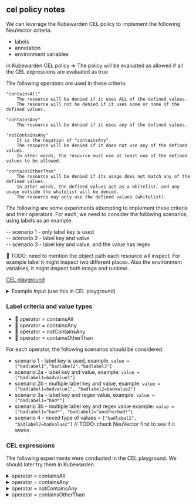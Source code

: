 ## cel policy notes

We can leverage the Kubewarden CEL policy to implement the following NeuVector criteria.
- labels
- annotation
- environment variables

in Kubewarden CEL policy => The policy will be evaluated as allowed if all the CEL expressions are evaluated as true

The following operators are used in these criteria.

```
"containsAll"
    The resource will be denied if it uses ALL of the defined values.
    The resource will not be denied if it uses some or none of the defined values.

"containsAny"
    The resource will be denied if it uses any of the defined values.

"notContainsAny"
    It is the negation of "containsAny".
    The resource will be denied if it does not use any of the defined values.
    In other words, the resource must use at least one of the defined values to be allowed.

"containsOtherThan"
    The resource will be denied if its usage does not match any of the defined values.
    In other words, the defined values act as a whitelist, and any usage outside the whitelist will be denied.
    The resource may only use the defined values (whitelist).
```

The following are some experiments attempting to implement these criteria and their operators. 
For each, we need to consider the following scenarios, using labels as an example.

-- scenario 1 - only label key is used  
-- scenario 2 - label key and value  
-- scenario 3 - label key and value, and the value has regex  

🚧 TODO: need to mention the object path each resource wll inspect. For example label it might inspect two different places.
Also the environment variables, it might inspect both image and runtime..

[CEL playground](https://playcel.undistro.io/)

<details><summary>Example Input (use this in CEL playground)</summary>

```
params:
  allowedRegistries: 
    - myregistry.com
    - docker.io # use 'docker.io' for Docker Hub
object:
  apiVersion: apps/v1
  kind: Deployment
  metadata:
    name: nginx
  spec:
    template:
      metadata:
        name: nginx
        labels:
          app: nginx
          badlabel1: badvalue1
          badlabel2: aa
          badlabel3: bb
      spec:
        containers:
          - name: nginx
            image: nginx # the expression looks for this field
    selector:
      matchLabels:
        app: nginx
```

</details>

### Label criteria and value types

* 🔴 operator = containsAll
* 🔴 operator = containsAny
* 🔴 operator = notContainsAny
* 🔴 operator = containsOtherThan

For each operator, the following scenarios should be considered.

* scenario 1 -  label key is used, example: `value = ["badlabel1","badlabel2","badlabel3"]`
* scenario 2a - label key and value, example: `value = ["badlabel1=badvalue1"]`  
* scenario 2b - multiple label key and value, example: `value = ["badlabel1=badvalue1", "badlabel2=badvalue2"]`  
* scenario 3a - label key and regex value, example: `value = ["badlabel1=^bad*"]`  
* scenario 3b - multiple label key and regex value example: `value = ["badlabel1=^bad*", "badlabel2=^anotherbad*"] ` 
* scenario 4  - mixed type of values = `["badlabel1", "badlabel2=badvalue2"]`  // TODO: check NeuVector first to see if it works.

### CEL expressions

The following experiments were conducted in the CEL playground. We should later try them in Kubewarden.

<details><summary>operator = containsAll</summary>

    ```
    //"costcenter" in object.spec.template.metadata.labels && object.spec.template.metadata.labels["costcenter"].matches("^aaa")

    // scenario 1 - only label key is used
    // value = ["badlabel1","badlabel2","badlabel3"]   
    !["badlabel1","badlabel2","badlabel3"].all(x, x in object.spec.template.metadata.labels)

    // scenario 2a - label key and value
    // value = ["badlabel1=badvalue1"]  
    !("badlabel1" in object.spec.template.metadata.labels && 
    object.spec.template.metadata.labels["badlabel1"]=="badvalue1")

    // scenario 2b - label key and value
    // if we have multiple value
    // value = ["badlabel1=badvalue1", "badlabel2=badvalue2"]  
    !(("badlabel1" in object.spec.template.metadata.labels && object.spec.template.metadata.labels["badlabel1"]=="badvalue1")
        &&
    ("badlabel2" in object.spec.template.metadata.labels && object.spec.template.metadata.labels["badlabel2"]=="badvalue2"))

    // scenario 3a - label key and regex value
    // value = ["badlabel1=bad*"]  
    !("badlabel1" in object.spec.template.metadata.labels && 
    object.spec.template.metadata.labels["badlabel1"].matches("^bad.+"))

    // TODO:
    // scenario 3b - multiple label key and regex value example
    // value = ["badlabel1=^bad*", "badlabel2=^anotherbad*"]  

    // TODO:
    // scenario 4  - mixed type of values
    // values = ["badlabel1", "badlabel2=badvalue2"]


    // Some regex notes
    ^bad* matches any string starting with "bad" and optionally followed by "d"s (including the case where "bad" is followed by no "d"s at all, as in "ba").

    ^bad.+ ensures that the string starts with "bad" and is followed by at least one character (not just "bad" itself).
    ```

</details>

<details><summary>operator = containsAny</summary>

```
// scenario 1 - only label key is used
// value = ["badlabel1","badlabel2","badlabel3"]   
!["badlabel1","badlabel2","badlabel3"].exists(x, x in object.spec.template.metadata.labels)

// scenario 2a - label key and value
// value = ["badlabel1=badvalue1"]  
!("badlabel1" in object.spec.template.metadata.labels && object.spec.template.metadata.labels["badlabel1"]=="badvalue1")

// scenario 2b - label key and value
// if we have multiple value
// value = ["badlabel1=badvalue1", "badlabel2=badvalue2"]  
// (same as containsAll, but uses || )
!(("badlabel1" in object.spec.template.metadata.labels && object.spec.template.metadata.labels["badlabel1"]=="badvalue1")
    ||
("badlabel2" in object.spec.template.metadata.labels && object.spec.template.metadata.labels["badlabel2"]=="badvalue2"))
```
</details>

<details><summary>operator = notContainsAny</summary>

```
TODO:
```
</details>

<details><summary>operator = containsOtherThan</summary>

```
TODO:
```
</details>